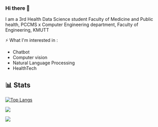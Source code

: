 ### Hi there 👋

I am a 3rd Health Data Science student Faculty of Medicine and Public health, PCCMS 
x Computer Engineering department, Faculty of Engineering, KMUTT
<!--
**tussanakorn/tussanakorn** is a ✨ _special_ ✨ repository because its `README.md` (this file) appears on your GitHub profile.

Here are some ideas to get you started:

- 🔭 I’m currently working on ...
- 🌱 I’m currently learning ...
- 👯 I’m looking to collaborate on ...
- 🤔 I’m looking for help with ...
- 💬 Ask me about ...
- 📫 How to reach me: ...
- 😄 Pronouns: ...
- ⚡ Fun fact: ...
-->


⚡ What I'm interested in : 

- Chatbot
- Computer vision
- Natural Language Processing
- HealthTech

## 📊 Stats
[![Top Langs](https://github-readme-stats.vercel.app/api/top-langs/?username=tussanakorn&layout=compact&langs_count=7&hide=TSQL)](https://github.com/tussanakorn/github-readme-stats)

![](https://github-profile-summary-cards.vercel.app/api/cards/profile-details?username=tussanakorn&theme=vue)

<a href="https://github.com/tussanakorn">  
  <img align="center" src="https://github-readme-stats.alexxxdev.vercel.app/api/top-langs/?username=tussanakorn&layout=compact&card_width=250&hide_border=true&theme=tokyonight" /
</a>
